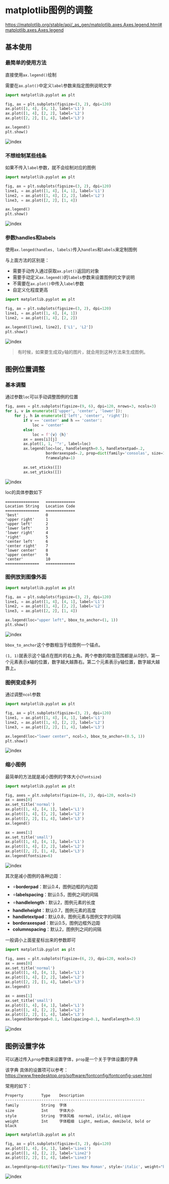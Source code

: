 # matplotlib图例的调整

https://matplotlib.org/stable/api/_as_gen/matplotlib.axes.Axes.legend.html#matplotlib.axes.Axes.legend

## 基本使用

### 最简单的使用方法

直接使用`ax.legend()`绘制

需要在`ax.plot()`中定义`label`参数来指定图例说明文字

```python
import matplotlib.pyplot as plt

fig, ax = plt.subplots(figsize=(3, 2), dpi=120)
ax.plot([1, 4], [4, 1], label='L1')
ax.plot([1, 4], [2, 2], label='L2')
ax.plot([2, 2], [1, 4], label='L3')

ax.legend()
plt.show()
```

![index](images/index-1675414711788-1.png)

### 不想绘制某些线条

如果不传入`label`参数，就不会绘制对应的图例

```python
import matplotlib.pyplot as plt

fig, ax = plt.subplots(figsize=(3, 2), dpi=120)
line1, = ax.plot([1, 4], [4, 1], label='L1')
line2, = ax.plot([1, 4], [2, 2], label='L2')
line3, = ax.plot([2, 2], [1, 4])

ax.legend()
plt.show()
```

![index](images/index-1675414932118-3.png)

### 参数handles和labels

使用`ax.lenged(handles, labels)`传入`handles`和`labels`来定制图例

与上面方法的区别是：

- 需要手动传入通过获取`ax.plot()`返回的对象
- 需要手动定义`ax.legend()`的`labels`参数来设置图例的文字说明
- 不需要在`ax.plot()`中传入`label`参数
- 自定义化程度更高

```python
import matplotlib.pyplot as plt

fig, ax = plt.subplots(figsize=(3, 2), dpi=120)
line1, = ax.plot([1, 4], [4, 1])
line2, = ax.plot([1, 4], [2, 2])

ax.legend([line1, line2], ['L1', 'L2'])
plt.show()
```

![index](images/index-1675415010698-5.png)

> 有时候，如果要生成双y轴的图片，就会用到这种方法来生成图例。

## 图例位置调整

### 基本调整

通过参数`loc`可以手动调整图例的位置

```python
fig, axes = plt.subplots(figsize=(9, 6), dpi=120, nrows=3, ncols=3)
for i, v in enumerate(['upper', 'center', 'lower']):
    for j, h in enumerate(['left', 'center', 'right']):
        if v == 'center' and h == 'center':
            loc = 'center'
        else:
            loc = f'{v} {h}'
        ax = axes[i][j]
        ax.plot(1, 1, '^r', label=loc)
        ax.legend(loc=loc, handlelength=0.5, handletextpad=.2, 
                  borderaxespad=.2, prop=dict(family='consolas', size=12), 
                  framealpha=1)
        
        ax.set_xticks([])
        ax.set_yticks([])
```

![index](images/index-1675416235545-2.png)

loc的具体参数如下

```
===============   =============
Location String   Location Code
===============   =============
'best'            0
'upper right'     1
'upper left'      2
'lower left'      3
'lower right'     4
'right'           5
'center left'     6
'center right'    7
'lower center'    8
'upper center'    9
'center'          10
===============   =============
```

### 图例放到图像外面

```python
import matplotlib.pyplot as plt

fig, ax = plt.subplots(figsize=(3, 2), dpi=120)
line1, = ax.plot([1, 4], [4, 1], label='L1')
line2, = ax.plot([1, 4], [2, 2], label='L2')
line3, = ax.plot([2, 2], [1, 4])

ax.legend(loc="upper left", bbox_to_anchor=(1, 1))
plt.show()
```

![index](images/index-1675415528856-9.png)

`bbox_to_anchor`这个参数相当于给图例一个锚点。

`(1, 1)`就表示这个锚点在图片的右上角。两个参数的取值范围都是从0到1，第一个元素表示x轴的位置，数字越大越靠右。第二个元素表示y轴位置，数字越大越靠上。

### 图例变成多列

通过调整`ncol`参数

```python
import matplotlib.pyplot as plt

fig, ax = plt.subplots(figsize=(3, 2), dpi=120)
line1, = ax.plot([1, 4], [4, 1], label='L1')
line2, = ax.plot([1, 4], [2, 2], label='L2')
line3, = ax.plot([2, 2], [1, 4], label='L3')

ax.legend(loc="lower center", ncol=3, bbox_to_anchor=(0.5, 1))
plt.show()
```

![index](images/index-1675415698213-11.png)

### 缩小图例

最简单的方法就是减小图例的字体大小(`fontsize`)

```python
import matplotlib.pyplot as plt

fig, axes = plt.subplots(figsize=(6, 2), dpi=120, ncols=2)
ax = axes[0]
ax.set_title('normal')
ax.plot([1, 4], [4, 1], label='L1')
ax.plot([1, 4], [2, 2], label='L2')
ax.plot([2, 2], [1, 4], label='L3')
ax.legend()

ax = axes[1]
ax.set_title('small')
ax.plot([1, 4], [4, 1], label='L1')
ax.plot([1, 4], [2, 2], label='L2')
ax.plot([2, 2], [1, 4], label='L3')
ax.legend(fontsize=6)
```

![index](images/index-1675416765574-12.png)

其次是减小图例的各种边距：

- :star:**borderpad**：默认0.4，图例边框的内边距
- :star:**labelspacing**：默认0.5，图例之间的间隔
- :star:**handlelength**：默认2，图例元素的长度
- **handleheight**：默认0.7，图例元素的高度
- **handletextpad**：默认0.8，图例元素与图例文字的间隔
- **borderaxespad**：默认0.5，图例边框外边距
- **columnspacing**：默认2，图例列之间的间隔

一般调小上面星星标出来的参数即可

```python
import matplotlib.pyplot as plt

fig, axes = plt.subplots(figsize=(6, 2), dpi=120, ncols=2)
ax = axes[0]
ax.set_title('normal')
ax.plot([1, 4], [4, 1], label='L1')
ax.plot([1, 4], [2, 2], label='L2')
ax.plot([2, 2], [1, 4], label='L3')
ax.legend()

ax = axes[1]
ax.set_title('small')
ax.plot([1, 4], [4, 1], label='L1')
ax.plot([1, 4], [2, 2], label='L2')
ax.plot([2, 2], [1, 4], label='L3')
ax.legend(borderpad=0.1, labelspacing=0.1, handlelength=0.5)
```

![index](images/index-1675416720953-10.png)

## 图例设置字体

可以通过传入`prop`参数来设置字体，`prop`是一个关于字体设置的字典

该字典	具体的设置项可以参考：https://www.freedesktop.org/software/fontconfig/fontconfig-user.html

常用的如下：

```
Property        Type    Description
--------------------------------------------------------------
family          String  字体
size			Int     字体大小
style           String  字体风格  normal, italic, oblique
weight          Int     字体粗细  Light, medium, demibold, bold or black
```



```python
import matplotlib.pyplot as plt

fig, ax = plt.subplots(figsize=(3, 2), dpi=120)
ax.plot([1, 4], [4, 1], label='Line1')
ax.plot([1, 4], [2, 2], label='Line2')
ax.plot([2, 2], [1, 4], label='Line3')

ax.legend(prop=dict(family='Times New Roman', style='italic', weight="bold"))
```

![index](images/index-1675416592962-7.png)
